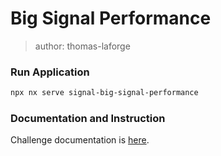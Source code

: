 # Big Signal Performance

> author: thomas-laforge

### Run Application

```bash
npx nx serve signal-big-signal-performance
```

### Documentation and Instruction

Challenge documentation is [here](https://angular-challenges.vercel.app/challenges/signal/52-big-signal-performance/).
